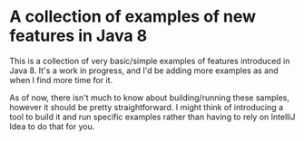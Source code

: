 # A collection of examples of new features in Java 8

This is a collection of very basic/simple examples of features introduced in Java 8. It's a work in progress, and I'd be adding more examples as and when I find more time for it.

As of now, there isn't much to know about building/running these samples, however it should be pretty straightforward. I might think of introducing a tool to build it and run specific examples rather than having to rely on IntelliJ Idea to do that for you.